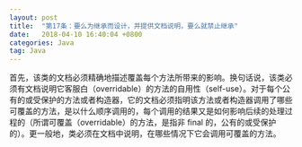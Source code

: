 ```yaml
---
layout: post
title:  "第17条：要么为继承而设计，并提供文档说明，要么就禁止继承"
date:   2018-04-10 16:40:04 +0800
categories: Java
tag: Java
---
```



首先，该类的文档必须精确地描述覆盖每个方法所带来的影响。换句话说，该类必须有文档说明它客服白（overridable）的方法的自用性（self-use）。对于每个公有的或受保护的方法或者构造器，它的文档必须指明该方法或者构造器调用了哪些可覆盖的方法，是以什么顺序调用的，每个调用的结果又是如何影响后续的处理过程的（所谓可覆盖（overridable）的方法，是指非 final 的，公有的或受保护的）。更一般地，类必须在文档中说明，在哪些情况下它会调用可覆盖的方法。